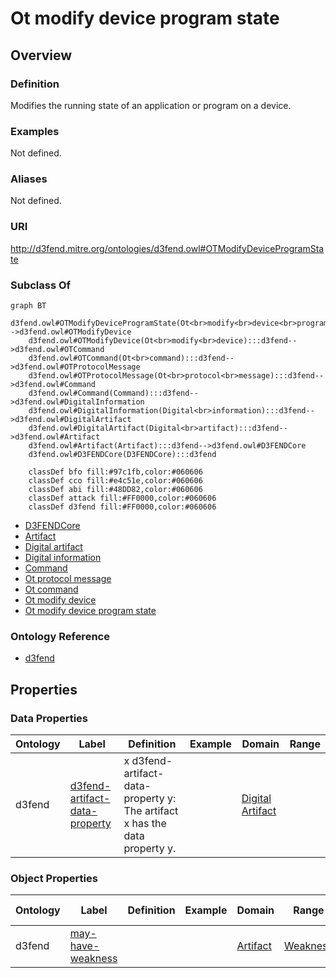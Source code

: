 # Ot modify device program state

## Overview

### Definition
Modifies the running state of an application or program on a device.

### Examples
Not defined.

### Aliases
Not defined.

### URI
http://d3fend.mitre.org/ontologies/d3fend.owl#OTModifyDeviceProgramState

### Subclass Of
```mermaid
graph BT
    d3fend.owl#OTModifyDeviceProgramState(Ot<br>modify<br>device<br>program<br>state):::d3fend-->d3fend.owl#OTModifyDevice
    d3fend.owl#OTModifyDevice(Ot<br>modify<br>device):::d3fend-->d3fend.owl#OTCommand
    d3fend.owl#OTCommand(Ot<br>command):::d3fend-->d3fend.owl#OTProtocolMessage
    d3fend.owl#OTProtocolMessage(Ot<br>protocol<br>message):::d3fend-->d3fend.owl#Command
    d3fend.owl#Command(Command):::d3fend-->d3fend.owl#DigitalInformation
    d3fend.owl#DigitalInformation(Digital<br>information):::d3fend-->d3fend.owl#DigitalArtifact
    d3fend.owl#DigitalArtifact(Digital<br>artifact):::d3fend-->d3fend.owl#Artifact
    d3fend.owl#Artifact(Artifact):::d3fend-->d3fend.owl#D3FENDCore
    d3fend.owl#D3FENDCore(D3FENDCore):::d3fend
    
    classDef bfo fill:#97c1fb,color:#060606
    classDef cco fill:#e4c51e,color:#060606
    classDef abi fill:#48DD82,color:#060606
    classDef attack fill:#FF0000,color:#060606
    classDef d3fend fill:#FF0000,color:#060606
```

- [D3FENDCore](/docs/ontology/reference/model/D3FENDCore/D3FENDCore.md)
- [Artifact](/docs/ontology/reference/model/D3FENDCore/Artifact/Artifact.md)
- [Digital artifact](/docs/ontology/reference/model/D3FENDCore/Artifact/Digital%20artifact/Digital%20artifact.md)
- [Digital information](/docs/ontology/reference/model/D3FENDCore/Artifact/Digital%20artifact/Digital%20information/Digital%20information.md)
- [Command](/docs/ontology/reference/model/D3FENDCore/Artifact/Digital%20artifact/Digital%20information/Command/Command.md)
- [Ot protocol message](/docs/ontology/reference/model/D3FENDCore/Artifact/Digital%20artifact/Digital%20information/Command/Ot%20protocol%20message/Ot%20protocol%20message.md)
- [Ot command](/docs/ontology/reference/model/D3FENDCore/Artifact/Digital%20artifact/Digital%20information/Command/Ot%20protocol%20message/Ot%20command/Ot%20command.md)
- [Ot modify device](/docs/ontology/reference/model/D3FENDCore/Artifact/Digital%20artifact/Digital%20information/Command/Ot%20protocol%20message/Ot%20command/Ot%20modify%20device/Ot%20modify%20device.md)
- [Ot modify device program state](/docs/ontology/reference/model/D3FENDCore/Artifact/Digital%20artifact/Digital%20information/Command/Ot%20protocol%20message/Ot%20command/Ot%20modify%20device/Ot%20modify%20device%20program%20state/Ot%20modify%20device%20program%20state.md)


### Ontology Reference
- [d3fend](http://d3fend.mitre.org/ontologies/d3fend.owl#)

## Properties
### Data Properties
| Ontology | Label | Definition | Example | Domain | Range |
|----------|-------|------------|---------|--------|-------|
| d3fend | [d3fend-artifact-data-property](http://d3fend.mitre.org/ontologies/d3fend.owl#d3fend-artifact-data-property) | x d3fend-artifact-data-property y: The artifact x has the data property y. |  | [Digital Artifact](/docs/ontology/reference/model/D3FENDCore/Artifact/Digital%20artifact/Digital%20artifact.md) | []() |

### Object Properties
| Ontology | Label | Definition | Example | Domain | Range | Inverse Of |
|----------|-------|------------|---------|--------|-------|------------|
| d3fend | [may-have-weakness](http://d3fend.mitre.org/ontologies/d3fend.owl#may-have-weakness) |  |  | [Artifact](/docs/ontology/reference/model/D3FENDCore/Artifact/Artifact.md) | [Weakness](/docs/ontology/reference/model/D3FENDCore/Weakness/Weakness.md) | []() |

